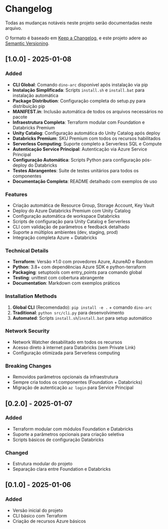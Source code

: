 # Changelog

Todas as mudanças notáveis neste projeto serão documentadas neste arquivo.

O formato é baseado em [Keep a Changelog](https://keepachangelog.com/en/1.0.0/),
e este projeto adere ao [Semantic Versioning](https://semver.org/spec/v2.0.0.html).

## [1.0.0] - 2025-01-08

### Added
- **CLI Global**: Comando `dino-arc` disponível após instalação via pip
- **Instalação Simplificada**: Scripts `install.sh` e `install.bat` para instalação automática
- **Package Distribution**: Configuração completa do setup.py para distribuição pip
- **MANIFEST.in**: Inclusão automática de todos os arquivos necessários no pacote
- **Infraestrutura Completa**: Terraform modular com Foundation e Databricks Premium
- **Unity Catalog**: Configuração automática do Unity Catalog após deploy
- **Databricks Premium**: SKU Premium com todos os recursos habilitados
- **Serverless Computing**: Suporte completo a Serverless SQL e Compute
- **Autenticação Service Principal**: Autenticação via Azure Service Principal
- **Configuração Automática**: Scripts Python para configuração pós-deploy do Databricks
- **Testes Abrangentes**: Suite de testes unitários para todos os componentes
- **Documentação Completa**: README detalhado com exemplos de uso

### Features
- Criação automática de Resource Group, Storage Account, Key Vault
- Deploy do Azure Databricks Premium com Unity Catalog
- Configuração automática de workspace Databricks
- Scripts de configuração para Unity Catalog e Serverless
- CLI com validação de parâmetros e feedback detalhado
- Suporte a múltiplos ambientes (dev, staging, prod)
- Integração completa Azure + Databricks

### Technical Details
- **Terraform**: Versão ≥1.0 com provedores Azure, AzureAD e Random
- **Python**: 3.8+ com dependências Azure SDK e python-terraform
- **Packaging**: setuptools com entry_points para comando global
- **Testing**: unittest com cobertura abrangente
- **Documentation**: Markdown com exemplos práticos

### Installation Methods
1. **Global CLI** (Recomendado): `pip install -e .` + comando `dino-arc`
2. **Traditional**: `python src/cli.py` para desenvolvimento
3. **Automated**: Scripts `install.sh`/`install.bat` para setup automático

### Network Security
- Network Watcher desabilitado em todos os recursos
- Acesso direto à internet para Databricks (sem Private Link)
- Configuração otimizada para Serverless computing

### Breaking Changes
- Removidos parâmetros opcionais da infraestrutura
- Sempre cria todos os componentes (Foundation + Databricks)
- Migração de autenticação `az login` para Service Principal

## [0.2.0] - 2025-01-07

### Added
- Terraform modular com módulos Foundation e Databricks
- Suporte a parâmetros opcionais para criação seletiva
- Scripts básicos de configuração Databricks

### Changed
- Estrutura modular do projeto
- Separação clara entre Foundation e Databricks

## [0.1.0] - 2025-01-06

### Added
- Versão inicial do projeto
- CLI básico com Terraform
- Criação de recursos Azure básicos
